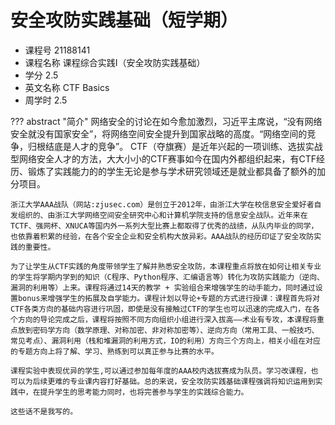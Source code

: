 # 安全攻防实践基础（短学期）

- 课程号 21188141
- 课程名称 课程综合实践Ⅰ（安全攻防实践基础）
- 学分 2.5
- 英文名称 CTF Basics
- 周学时 2.5

??? abstract "简介"
	网络安全的讨论在如今愈加激烈，习近平主席说，“没有网络安全就没有国家安全”，将网络空间安全提升到国家战略的高度。“网络空间的竞争，归根结底是人才的竞争”。 CTF（夺旗赛）是近年兴起的一项训练、选拔实战型网络安全人才的方法，大大小小的CTF赛事如今在国内外都组织起来，有CTF经历、锻炼了实践能力的的学生无论是参与学术研究领域还是就业都具备了额外的加分项目。

	浙江大学AAA战队（网站:zjusec.com）是创立于2012年，由浙江大学在校信息安全爱好者自发组织的、由浙江大学网络空间安全研究中心和计算机学院支持的信息安全战队。近年来在TCTF、强网杯、XNUCA等国内外一系列大型比赛上都取得了优秀的战绩，从队内毕业的同学，也依靠着积累的经验，在各个安全企业和安全机构大放异彩。AAA战队的经历印证了安全攻防实践的重要性。

	为了让学生从CTF实践的角度带领学生了解并熟悉安全攻防，本课程重点将放在如何让相关专业的学生将学期内学到的知识（C程序、Python程序、汇编语言等）转化为攻防实践能力（逆向、漏洞的利用等）上来。课程将通过14天的教学 + 实验组合来增强学生的动手能力，同时通过设置bonus来增强学生的拓展及自学能力。课程计划以导论+专题的方式进行授课：课程首先将对CTF各类方向的基础内容进行巩固，即使是没有接触过CTF的学生也可以迅速的完成入门，在各个方向的导论完成之后，课程将按照不同方向组织小组进行深入拔高——术业有专攻，本课程将重点放到密码学方向（数学原理、对称加密、非对称加密等）、逆向方向（常用工具、一般技巧、常见考点）、漏洞利用（栈和堆漏洞的利用方式，IO的利用）方向三个方向上，相关小组在对应的专题方向上将了解、学习、熟练到可以真正参与比赛的水平。

	课程实验中表现优异的学生,可以通过参加每年度的AAA校内选拔赛成为队员。学习改课程，也可以为后续更难的专业课内容打好基础。总的来说，安全攻防实践基础课程强调将知识运用到实践中，在提升学生的思考能力同时，也将完善参与学生的实践综合能力。

	这些话不是我写的。
